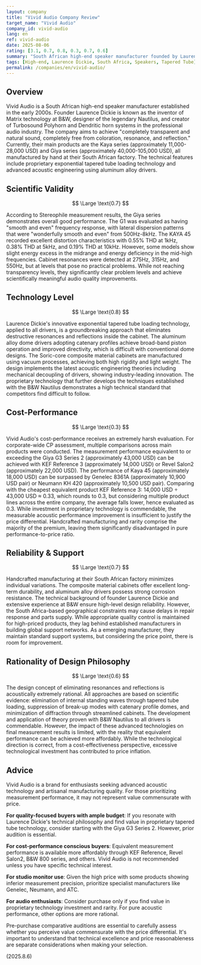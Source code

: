 ```yaml
---
layout: company
title: "Vivid Audio Company Review"
target_name: "Vivid Audio"
company_id: vivid-audio
lang: en
ref: vivid-audio
date: 2025-08-06
rating: [3.1, 0.7, 0.8, 0.3, 0.7, 0.6]
summary: "South African high-end speaker manufacturer founded by Laurence Dickie (former B&W engineer). Features advanced acoustic design with proprietary tapered tube loading technology and aluminum alloy drivers. Product lines range from Kaya series (approximately 11,000-28,000 USD) to flagship Giya series (approximately 40,000-105,000 USD). Good measurement performance but limited cost-performance value relative to price."
tags: [High-end, Laurence Dickie, South Africa, Speakers, Tapered Tube]
permalink: /companies/en/vivid-audio/
---
```

## Overview

Vivid Audio is a South African high-end speaker manufacturer established in the early 2000s. Founder Laurence Dickie is known as the inventor of Matrix technology at B&W, designer of the legendary Nautilus, and creator of Turbosound Polyhorn and Dendritic horn systems in the professional audio industry. The company aims to achieve "completely transparent and natural sound, completely free from coloration, resonance, and reflection." Currently, their main products are the Kaya series (approximately 11,000-28,000 USD) and Giya series (approximately 40,000-105,000 USD), all manufactured by hand at their South African factory. The technical features include proprietary exponential tapered tube loading technology and advanced acoustic engineering using aluminum alloy drivers.

## Scientific Validity

$$ \Large \text{0.7} $$

According to Stereophile measurement results, the Giya series demonstrates overall good performance. The G1 was evaluated as having "smooth and even" frequency response, with lateral dispersion patterns that were "wonderfully smooth and even" from 500Hz-8kHz. The KAYA 45 recorded excellent distortion characteristics with 0.55% THD at 1kHz, 0.38% THD at 5kHz, and 0.19% THD at 10kHz. However, some models show slight energy excess in the midrange and energy deficiency in the mid-high frequencies. Cabinet resonances were detected at 275Hz, 315Hz, and 550Hz, but at levels that pose no practical problems. While not reaching transparency levels, they significantly clear problem levels and achieve scientifically meaningful audio quality improvements.

## Technology Level

$$ \Large \text{0.8} $$

Laurence Dickie's innovative exponential tapered tube loading technology, applied to all drivers, is a groundbreaking approach that eliminates destructive resonances and reflections inside the cabinet. The aluminum alloy dome drivers adopting catenary profiles achieve broad-band piston operation and improved directivity, which is difficult with conventional dome designs. The Soric-core composite material cabinets are manufactured using vacuum processes, achieving both high rigidity and light weight. The design implements the latest acoustic engineering theories including mechanical decoupling of drivers, showing industry-leading innovation. The proprietary technology that further develops the techniques established with the B&W Nautilus demonstrates a high technical standard that competitors find difficult to follow.

## Cost-Performance

$$ \Large \text{0.3} $$

Vivid Audio's cost-performance receives an extremely harsh evaluation. For corporate-wide CP assessment, multiple comparisons across main products were conducted. The measurement performance equivalent to or exceeding the Giya G3 Series 2 (approximately 43,000 USD) can be achieved with KEF Reference 3 (approximately 14,000 USD) or Revel Salon2 (approximately 22,000 USD). The performance of Kaya 45 (approximately 18,000 USD) can be surpassed by Genelec 8361A (approximately 10,900 USD pair) or Neumann KH 420 (approximately 10,500 USD pair). Comparing with the cheapest equivalent product KEF Reference 3: 14,000 USD ÷ 43,000 USD ≈ 0.33, which rounds to 0.3, but considering multiple product lines across the entire company, the average falls lower, hence evaluated as 0.3. While investment in proprietary technology is commendable, the measurable acoustic performance improvement is insufficient to justify the price differential. Handcrafted manufacturing and rarity comprise the majority of the premium, leaving them significantly disadvantaged in pure performance-to-price ratio.

## Reliability & Support

$$ \Large \text{0.7} $$

Handcrafted manufacturing at their South African factory minimizes individual variations. The composite material cabinets offer excellent long-term durability, and aluminum alloy drivers possess strong corrosion resistance. The technical background of founder Laurence Dickie and extensive experience at B&W ensure high-level design reliability. However, the South Africa-based geographical constraints may cause delays in repair response and parts supply. While appropriate quality control is maintained for high-priced products, they lag behind established manufacturers in building global support networks. As a emerging manufacturer, they maintain standard support systems, but considering the price point, there is room for improvement.

## Rationality of Design Philosophy

$$ \Large \text{0.6} $$

The design concept of eliminating resonances and reflections is acoustically extremely rational. All approaches are based on scientific evidence: elimination of internal standing waves through tapered tube loading, suppression of break-up modes with catenary profile domes, and minimization of diffraction through streamlined cabinets. The development and application of theory proven with B&W Nautilus to all drivers is commendable. However, the impact of these advanced technologies on final measurement results is limited, with the reality that equivalent performance can be achieved more affordably. While the technological direction is correct, from a cost-effectiveness perspective, excessive technological investment has contributed to price inflation.

## Advice

Vivid Audio is a brand for enthusiasts seeking advanced acoustic technology and artisanal manufacturing quality. For those prioritizing measurement performance, it may not represent value commensurate with price.

**For quality-focused buyers with ample budget**: If you resonate with Laurence Dickie's technical philosophy and find value in proprietary tapered tube technology, consider starting with the Giya G3 Series 2. However, prior audition is essential.

**For cost-performance conscious buyers**: Equivalent measurement performance is available more affordably through KEF Reference, Revel Salon2, B&W 800 series, and others. Vivid Audio is not recommended unless you have specific technical interest.

**For studio monitor use**: Given the high price with some products showing inferior measurement precision, prioritize specialist manufacturers like Genelec, Neumann, and ATC.

**For audio enthusiasts**: Consider purchase only if you find value in proprietary technology investment and rarity. For pure acoustic performance, other options are more rational.

Pre-purchase comparative auditions are essential to carefully assess whether you perceive value commensurate with the price differential. It's important to understand that technical excellence and price reasonableness are separate considerations when making your selection.

(2025.8.6)
